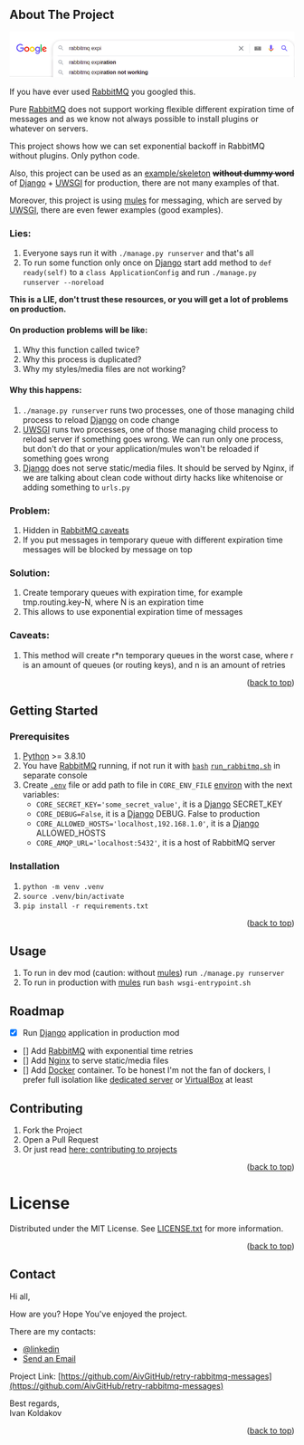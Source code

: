 ## About The Project

![Alt text](docs/img/rabbitmq_expiration_not_working.png?raw=true "RabbitMq expiration not working")

If you have ever used [RabbitMQ](https://www.rabbitmq.com/) you googled this.

Pure [RabbitMQ](https://www.rabbitmq.com/ttl.html#per-message-ttl-caveats) does not support working flexible different
expiration time of messages and as we know not always possible to install plugins or whatever on servers.

This project shows how we can set exponential backoff in RabbitMQ without plugins. Only python code.

Also, this project can be used as an
[example/skeleton](https://en.wikipedia.org/wiki/Skeleton_(computer_programming)) ~~**without dummy word**~~ of
[Django](https://www.djangoproject.com/) + [UWSGI](https://uwsgi-docs.readthedocs.io/) for production,
there are not many examples of that.

Moreover, this project is using [mules](https://uwsgi-docs.readthedocs.io/en/latest/Mules.html) for messaging,
which are served by [UWSGI](https://uwsgi-docs.readthedocs.io/), there are even fewer examples (good examples).

### Lies:
1. Everyone says run it with `./manage.py runserver` and that's all
2. To run some function only once on
[Django](https://docs.djangoproject.com/en/4.0/ref/applications/#django.apps.AppConfig.ready) start
add method to `def ready(self)` to a `class ApplicationConfig` and
run `./manage.py runserver --noreload`

**This is a LIE, don't trust these resources, or you will get a lot of problems on production.**

#### On production problems will be like:
1. Why this function called twice?
2. Why this process is duplicated?
3. Why my styles/media files are not working?

#### Why this happens:
1. `./manage.py runserver` runs two processes,
one of those managing child process to reload
[Django](https://docs.djangoproject.com/en/4.0/ref/django-admin/#runserver) on code change
2. [UWSGI](https://uwsgi-docs.readthedocs.io/) runs two processes, one of those managing child process to
reload server if something goes wrong.
We can run only one process, but don't do that or your application/mules won't be reloaded if something goes wrong
3. [Django](https://docs.djangoproject.com/en/4.0/howto/static-files/) does not serve static/media files.
It should be served by Nginx,
if we are talking about clean code without dirty hacks like whitenoise or adding something to `urls.py`

### Problem:
1. Hidden in [RabbitMQ caveats](https://www.rabbitmq.com/ttl.html#per-message-ttl-caveats)
2. If you put messages in temporary queue with different expiration time messages will be blocked by message on top

### Solution:
1. Create temporary queues with expiration time, for example tmp.routing.key-N, where N is an expiration time
2. This allows to use exponential expiration time of messages

### Caveats:
1. This method will create r*n temporary queues in the worst case, where r is an amount of queues (or routing keys),
and n is an amount of retries

<p align="right">(<a href="#top">back to top</a>)</p>

## Getting Started

### Prerequisites

1. [Python](https://www.python.org/) >= 3.8.10
2. You have [RabbitMQ](https://www.rabbitmq.com/download.html) running,
if not run it with
[`bash`](https://www.gnu.org/software/bash/) [`run_rabbitmq.sh`](run_rabbitmq.sh) in separate console
3. Create [`.env`](https://docs.docker.com/compose/env-file/) file or
add path to file in `CORE_ENV_FILE` [environ](https://wiki.archlinux.org/title/environment_variables)
with the next variables:
   - `CORE_SECRET_KEY='some_secret_value'`,
   it is a [Django](https://docs.djangoproject.com/en/4.0/ref/settings/#secret-key) SECRET_KEY
   - `CORE_DEBUG=False`, it is a [Django](https://docs.djangoproject.com/en/4.0/ref/settings/#debug) DEBUG.
   False to production
   - `CORE_ALLOWED_HOSTS='localhost,192.168.1.0'`,
   it is a [Django](https://docs.djangoproject.com/en/4.0/ref/settings/#allowed-hosts) ALLOWED_HOSTS
   - `CORE_AMQP_URL='localhost:5432'`,
   it is a host of RabbitMQ server

### Installation

1. `python -m venv .venv`
2. `source .venv/bin/activate`
3. `pip install -r requirements.txt`

<p align="right">(<a href="#top">back to top</a>)</p>

## Usage

1. To run in dev mod
(caution: without [mules](https://uwsgi-docs.readthedocs.io/en/latest/Mules.html)) run `./manage.py runserver`
2. To run in production with
[mules](https://uwsgi-docs.readthedocs.io/en/latest/Mules.html) run `bash wsgi-entrypoint.sh`

## Roadmap

* [x] Run [Django](https://docs.djangoproject.com/en/4.0/howto/deployment/wsgi/uwsgi/) application in production mod
* [] Add [RabbitMQ](https://www.rabbitmq.com/) with exponential time retries
* [] Add [Nginx](https://www.nginx.com//) to serve static/media files
* [] Add [Docker](https://www.docker.com/) container.
To be honest I'm not the fan of dockers,
I prefer full isolation like [dedicated server](https://en.wikipedia.org/wiki/Dedicated_hosting_service) or
[VirtualBox](https://www.virtualbox.org/) at least

## Contributing

1. Fork the Project
2. Open a Pull Request
3. Or just read
[here: contributing to projects](https://docs.github.com/en/get-started/quickstart/contributing-to-projects)

<p align="right">(<a href="#top">back to top</a>)</p>

# License

Distributed under the MIT License. See [LICENSE.txt](LICENSE.txt) for more information.

<p align="right">(<a href="#top">back to top</a>)</p>

## Contact

Hi all,

How are you? Hope You've enjoyed the project.

There are my contacts:

- [@linkedin](https://linkedin.com/in/aiv)
- [Send an Email](mailto:coldie322@gmail.com?subject=[GitHub]-retry-rabbitmq-messages)

Project Link:
[https://github.com/AivGitHub/retry-rabbitmq-messages](https://github.com/AivGitHub/retry-rabbitmq-messages)

Best regards,\
Ivan Koldakov

<p align="right">(<a href="#top">back to top</a>)</p>
